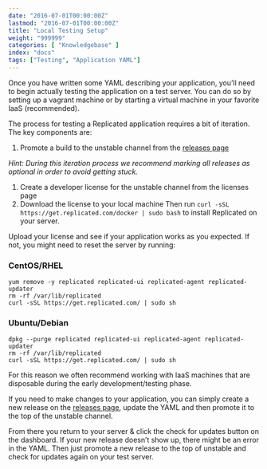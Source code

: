 ```yaml
---
date: "2016-07-01T00:00:00Z"
lastmod: "2016-07-01T00:00:00Z"
title: "Local Testing Setup"
weight: "999999"
categories: [ "Knowledgebase" ]
index: "docs"
tags: ["Testing", "Application YAML"]
---
```


Once you have written some YAML describing your application, you’ll need to begin actually
testing the application on a test server. You can do so by setting up a vagrant machine
or by starting a virtual machine in your favorite IaaS (recommended).

The process for testing a Replicated application requires a bit of iteration. The key
components are:

1. Promote a build to the unstable channel from the [releases page](https://vendor.replicated.com/#/releases)

*Hint: During this iteration process we recommend marking all releases as optional in
order to avoid getting stuck.*

1. Create a developer license for the unstable channel from the licenses page
1. Download the license to your local machine
Then run `curl -sSL https://get.replicated.com/docker | sudo bash` to install Replicated
on your server.

Upload your license and see if your application works as you expected. If not, you might
need to reset the server by running:

### CentOS/RHEL
```shell
yum remove -y replicated replicated-ui replicated-agent replicated-updater
rm -rf /var/lib/replicated
curl -sSL https://get.replicated.com/ | sudo sh
```

### Ubuntu/Debian
```shell
dpkg --purge replicated replicated-ui replicated-agent replicated-updater
rm -rf /var/lib/replicated
curl -sSL https://get.replicated.com/ | sudo sh
```

For this reason we often recommend working with IaaS machines that are disposable during
the early development/testing phase.

If you need to make changes to your application, you can simply create a new release on
the [releases page](https://vendor.replicated.com/#/releases), update the YAML and then
promote it to the top of the unstable channel.

From there you return to your server & click the check for updates button on the dashboard.
If your new release doesn’t show up, there might be an error in the YAML. Then just
promote a new release to the top of unstable and check for updates again on your test
server.

